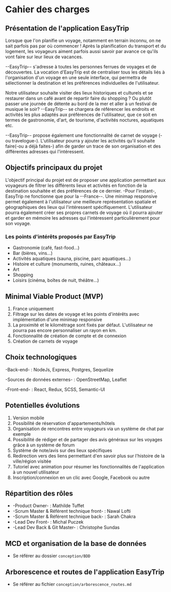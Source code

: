 # Cahier des charges

## Présentation de l'application EasyTrip

Lorsque que l'on planifie un voyage, notamment en terrain inconnu, on ne sait parfois pas par où commencer ! Après la planification du transport et du logement, les voyageurs aiment parfois aussi savoir par avance ce qu'ils vont faire sur leur lieux de vacances.

--EasyTrip-- s'adresse à toutes les personnes ferrues de voyages et de découvertes. La vocation d'EasyTrip est de centraliser tous les détails liés à l'organisation d'un voyage en une seule interface, qui permettra de sélectionner la destination et les préférences individuelles de l'utilisateur.

Notre utilisateur souhaite visiter des lieux historiques et culturels et se restaurer dans un café avant de repartir faire du shopping ? Ou plutôt passer une journée de détente au bord de la mer et aller à un festival de musique le soir? --EasyTrip-- se chargera de référencer les endroits et activités les plus adaptés aux préférences de l'utilisateur, que ce soit en termes de gastronomie, d'art, de tourisme, d'activités noctures, aquatiques etc.

--EasyTrip-- propose également une fonctionnalité de carnet de voyage (-ou travelogue-). L'utilisateur pourra y ajouter les activités qu'il souhaite faire(-ou a déjà faites-) afin de garder un trace de son organisation et des différentes adresses qui l'intéressent.

## Objectifs principaux du projet

L'objectif principal du projet est de proposer une application permettant aux voyageurs de filtrer les différents lieux et activités en fonction de la destination souhaitée et des préférences de ce dernier. -Pour l'instant-, EasyTrip ne fonctionne que pour la --France--. Une minimap responsive permet également à l'utilisateur une meilleure représentation spatiale et géographiques des lieux qui l'intéressent spécifiquement. L'utilisateur pourra également créer ses propres carnets de voyage où il pourra ajouter et garder en mémoire les adresses qui l'intéressent particulièrement pour son voyage.

### Les points d'intérêts proposés par EasyTrip

- Gastronomie (café, fast-food...)
- Bar (bières, vins...)
- Activités aquatiques (sauna, piscine, parc aquatiques...)
- Histoire et culture (monuments, ruines, châteaux...)
- Art
- Shopping
- Loisirs (cinéma, boîtes de nuit, théâtre...)

## Minimal Viable Product (MVP)

1. France uniquement
2. Filtrage sur les dates de voyage et les points d'intérêts avec implémentation d'une minimap responsive
3. La proximité et le kilométrage sont fixés par défaut. L'utilisateur ne pourra pas encore personnaliser un rayon en km.
4. Fonctionnalité de création de compte et de connexion
5. Création de carnets de voyage

## Choix technologiques

-Back-end- : NodeJs, Express, Postgres, Sequelize

-Sources de données externes- : OpenStreetMap, Leaflet

-Front-end- : React, Redux, SCSS, Semantic-UI

## Potentielles évolutions

1. Version mobile
2. Possibilité de réservation d'appartements/hôtels
3. Organisation de rencontres entre voyageurs via un système de chat par exemple
4. Possibilité de rédiger et de partager des avis généraux sur les voyages grâce à un système de forum
5. Système de note/avis sur des lieux spécifiques
6. Redirection vers des liens permettant d'en savoir plus sur l'histoire de la ville/région visitée
7. Tutoriel avec animation pour résumer les fonctionnalités de l'application à un nouvel utilisateur
8. Inscription/connexion en un clic avec Google, Facebook ou autre

## Répartition des rôles

- -Product Owner- : Mathilde Tuffet
- -Scrum Master & Référent technique front- : Nawal Lofti
- -Scrum Master & Référent technique back- : Sarah Chakra
- -Lead Dev Front- : Michal Puczek
- -Lead Dev Back & Git Master- : Christophe Sundas

## MCD et organisation de la base de données

- Se référer au dossier ``conception/BDD``

## Arborescence et routes de l'application EasyTrip

- Se référer au fichier ``conception/arborescence_routes.md``
